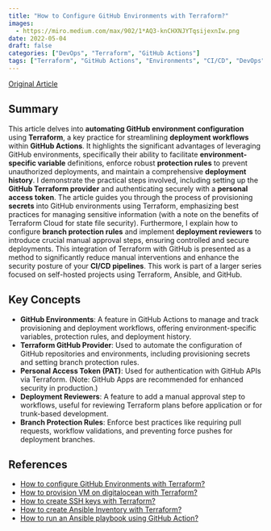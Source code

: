 ```yaml
---
title: "How to Configure GitHub Environments with Terraform?"
images:
  - https://miro.medium.com/max/902/1*AQ3-knCHXNJYTqsijexnIw.png
date: 2022-05-04
draft: false
categories: ["DevOps", "Terraform", "GitHub Actions"]
tags: ["Terraform", "GitHub Actions", "Environments", "CI/CD", "DevOps"]
---
```


[Original Article](https://medium.com/p/d2b76766547b)

## Summary

This article delves into **automating GitHub environment configuration** using **Terraform**, a key practice for streamlining **deployment workflows** within **GitHub Actions**. It highlights the significant advantages of leveraging GitHub environments, specifically their ability to facilitate **environment-specific variable** definitions, enforce robust **protection rules** to prevent unauthorized deployments, and maintain a comprehensive **deployment history**. I demonstrate the practical steps involved, including setting up the **GitHub Terraform provider** and authenticating securely with a **personal access token**. The article guides you through the process of provisioning **secrets** into GitHub environments using Terraform, emphasizing best practices for managing sensitive information (with a note on the benefits of Terraform Cloud for state file security). Furthermore, I explain how to configure **branch protection rules** and implement **deployment reviewers** to introduce crucial manual approval steps, ensuring controlled and secure deployments. This integration of Terraform with GitHub is presented as a method to significantly reduce manual interventions and enhance the security posture of your **CI/CD pipelines**. This work is part of a larger series focused on self-hosted projects using Terraform, Ansible, and GitHub.

## Key Concepts

*   **GitHub Environments**: A feature in GitHub Actions to manage and track provisioning and deployment workflows, offering environment-specific variables, protection rules, and deployment history.
*   **Terraform GitHub Provider**: Used to automate the configuration of GitHub repositories and environments, including provisioning secrets and setting branch protection rules.
*   **Personal Access Token (PAT)**: Used for authentication with GitHub APIs via Terraform. (Note: GitHub Apps are recommended for enhanced security in production.)
*   **Deployment Reviewers**: A feature to add a manual approval step to workflows, useful for reviewing Terraform plans before application or for trunk-based development.
*   **Branch Protection Rules**: Enforce best practices like requiring pull requests, workflow validations, and preventing force pushes for deployment branches.

## References

*   [How to configure GitHub Environments with Terraform?](https://medium.com/p/d2b76766547b)
*   [How to provision VM on digitalocean with Terraform?](https://medium.com/p/d2b76766547b)
*   [How to create SSH keys with Terraform?](https://medium.com/p/d2b76766547b)
*   [How to create Ansible Inventory with Terraform?](https://medium.com/p/d2b76766547b)
*   [How to run an Ansible playbook using GitHub Action?](https://m.medium.com/p/d2b76766547b)
